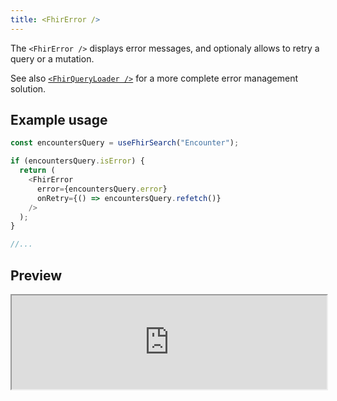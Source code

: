 ```yaml
---
title: <FhirError />
---
```


The `<FhirError />` displays error messages, and optionaly allows to retry a query or a mutation.

See also [`<FhirQueryLoader />`](/packages/react/components/fhir-query-loader) for a more complete error management solution.

## Example usage

```typescript
const encountersQuery = useFhirSearch("Encounter");

if (encountersQuery.isError) {
  return (
    <FhirError
      error={encountersQuery.error}
      onRetry={() => encountersQuery.refetch()}
    />
  );
}

//...
```

## Preview

<iframe src="https://bonfhir.dev/storybook/iframe.html?args=&id=bonfhir-feedback-fhirerror--default&viewMode=story" width="100%" />
